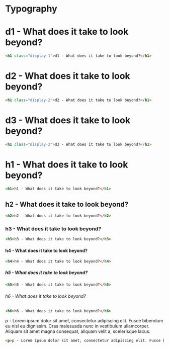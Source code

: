 # Typography


<div class="container typography">

<h1 class="display-1">d1 - What does it take to look beyond?</h1>

```html
<h1 class="display-1">d1 - What does it take to look beyond?</h1>
```

<h1 class="display-2">d2 - What does it take to look beyond?</h1>

```html
<h1 class="display-2">d2 - What does it take to look beyond?</h1>
```

<h1 class="display-3">d3 - What does it take to look beyond?</h1>

```html
<h1 class="display-3">d3 - What does it take to look beyond?</h1>
```

<h1>h1 - What does it take to look beyond?</h1>

```html
<h1>h1 - What does it take to look beyond?</h1>
```

<h2>h2 - What does it take to look beyond?</h2>

```html
<h2>h2 - What does it take to look beyond?</h2>
```

<h3>h3 - What does it take to look beyond?</h3>

```html
<h3>h3 - What does it take to look beyond?</h3>
```

<h4>h4 - What does it take to look beyond?</h4>

```html
<h4>h4 - What does it take to look beyond?</h4>
```

<h5>h5 - What does it take to look beyond?</h5>

```html
<h5>h5 - What does it take to look beyond?</h5>
```

<h6>h6 - What does it take to look beyond?</h6>

```html
<h6>h6 - What does it take to look beyond?</h6>
```

<p>p - Lorem ipsum dolor sit amet, consectetur adipiscing elit. Fusce bibendum eu nisl eu dignissim. Cras malesuada nunc in vestibulum ullamcorper. Aliquam sit amet magna consequat, aliquam velit a, scelerisque lacus.</p>

```html
<p>p - Lorem ipsum dolor sit amet, consectetur adipiscing elit. Fusce bibendum eu nisl eu dignissim. Cras malesuada nunc in vestibulum ullamcorper. Aliquam sit amet magna consequat, aliquam velit a, scelerisque lacus.</p>
```

</div>